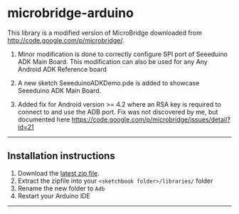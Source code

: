 microbridge-arduino
===================

This library is a modified version of MicroBridge downloaded from  http://code.google.com/p/microbridge/. 

1. Minor modification is done to correctly configure SPI port of Seeeduino ADK Main Board. 
This modification can also be used for any Any Android ADK Reference board

2. A new sketch SeeeduinoADKDemo.pde is added to showcase Seeeduino ADK Main Board.

3. Added fix for Android version >= 4.2 where an RSA key is required to connect to and use the ADB port. Fix was not discovered by me, but documented here https://code.google.com/p/microbridge/issues/detail?id=21

---
## Installation instructions

1. Download the [latest zip file](https://github.com/agoransson/microbridge-arduino/archive/master.zip).
2. Extract the zipfile into your `<sketchbook folder>/libraries/` folder
3. Rename the new folder to `Adb`
4. Restart your Arduino IDE

---
